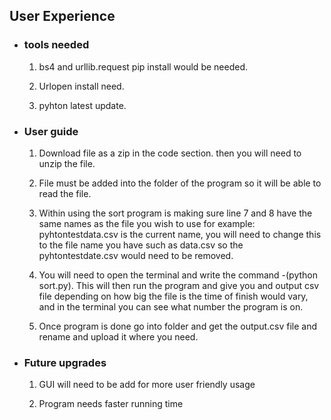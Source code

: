 ## User Experience

-   ### tools needed
    
    1. bs4 and urllib.request pip install would be needed.

    2. Urlopen install need.

    3. pyhton latest update.

-   ### User guide

    1. Download file as a zip in the code section. then you will need to unzip the file.
    
    2. File must be added into the folder of the program so it will be able to read the file. 
        
    3. Within using the sort program is making sure line 7 and 8 have the same names as the file you wish to use for example: pyhtontestdata.csv is the current name, you will need to change this to the file name you have such as data.csv so the pyhtontestdate.csv would need to be removed.

    4. You will need to open the terminal and write the command -(python sort.py). This will then run the program and give you and output csv file depending on how big the file is the time of finish would vary, and in the terminal you can see what number the program is on.

    4. Once program is done go into folder and get the output.csv file and rename and upload it where you need.

-   ### Future upgrades

    1. GUI will need to be add for more user friendly usage 

    2. Program needs faster running time 
    